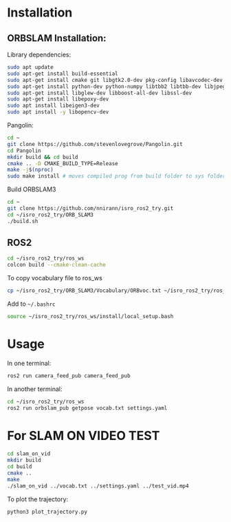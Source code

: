 # Installation 

## ORBSLAM Installation:

Library dependencies:
```bash
sudo apt update
sudo apt-get install build-essential
sudo apt-get install cmake git libgtk2.0-dev pkg-config libavcodec-dev libavformat-dev libswscale-dev
sudo apt-get install python-dev python-numpy libtbb2 libtbb-dev libjpeg-dev libpng-dev libtiff-dev libdc139422-dev libjasper-dev
sudo apt-get install libglew-dev libboost-all-dev libssl-dev
sudo apt-get install libepoxy-dev
sudo apt install libeigen3-dev
sudo apt install -y libopencv-dev
```

Pangolin:
```bash
cd ~
git clone https://github.com/stevenlovegrove/Pangolin.git
cd Pangolin
mkdir build && cd build
cmake .. -D CMAKE_BUILD_TYPE=Release
make -j$(nproc)
sudo make install # moves compiled prog from build folder to sys folders
```

Build ORBSLAM3

```bash
cd ~
git clone https://github.com/nnirann/isro_ros2_try.git
cd ~/isro_ros2_try/ORB_SLAM3
./build.sh
```

## ROS2 

```bash
cd ~/isro_ros2_try/ros_ws
colcon build --cmake-clean-cache
```

To copy vocabulary file to ros_ws
```bash
cp ~/isro_ros2_try/ORB_SLAM3/Vocabulary/ORBvoc.txt ~/isro_ros2_try/ros_ws/vocab.txt
```

Add to `~/.bashrc`
```bash
source ~/isro_ros2_try/ros_ws/install/local_setup.bash
```

# Usage

In one terminal:
```bash
ros2 run camera_feed_pub camera_feed_pub
```

In another terminal:
```bash
cd ~/isro_ros2_try/ros_ws
ros2 run orbslam_pub getpose vocab.txt settings.yaml
```

# For SLAM ON VIDEO TEST

```bash
cd slam_on_vid
mkdir build
cd build
cmake ..
make 
./slam_on_vid ../vocab.txt ../settings.yaml ../test_vid.mp4
```

To plot the trajectory:
```bash
python3 plot_trajectory.py
```

